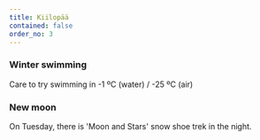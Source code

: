 ```yaml
---
title: Kiilopää
contained: false
order_no: 3
---
```


<div class="tile text-tile">
  <h3>Winter swimming</h3>
  <p>Care to try swimming in -1 ºC (water) / -25 ºC (air)</p>
</div>
<div class="tile image-tile photo-winter-swimming">
</div>
<div class="tile text-tile">
  <h3>New moon</h3>
  <p>On Tuesday, there is 'Moon and Stars' snow shoe trek in the night.</p>
</div>
<div class="tile image-tile photo-full-moon">
</div>
